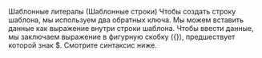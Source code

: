 ﻿Шаблонные литералы (Шаблонные строки)
Чтобы создать строку шаблона, мы используем два обратных ключа. Мы можем вставить данные как выражение внутри строки шаблона. Чтобы ввести данные, мы заключаем выражение в фигурную скобку ({}), предшествует которой знак $. Смотрите синтаксис ниже.
